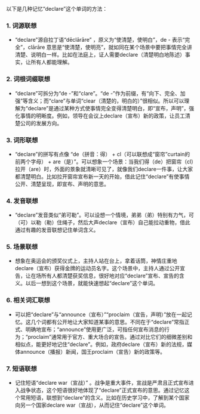 以下是几种记忆“declare”这个单词的方法：

### 1. 词源联想
 - “declare”源自拉丁语“dēclārāre” ，原义为“使清楚，使明白”，de - 表示“完全”，clārāre 意思是“使清楚，使明亮”，就如同在某个场景中要把事情完全讲清楚、说明白一样。比如在法庭上，证人需要declare（清楚明白地陈述）事实，让所有人都能理解。

### 2. 词根词缀联想
 - “declare”可拆分为“de -”和“clare”。“de -”作为前缀，有“向下、完全、加强”等含义；而“clare”与单词“clear（清楚的，明白的）”很相似。所以可以理解为“declare”是通过某种方式使事情完全变得清楚明白，即“宣布，声明”，强化事情的明晰度。例如，领导在会议上declare（宣布）新的政策，让员工清楚公司的发展方向。

### 3. 词形联想
 - “declare”的拼写有点像 “de（拼音：得） + cl（可以联想成“窗帘”curtain的前两个字母） + are（是）”。可以想象一个场景：当我们得（de）把窗帘（cl）拉开（are）时，外面的景象就清晰可见了，就像我们declare一件事，让大家都清楚明白。比如拉开窗帘宣布新一天的开始，借此记住“declare”有使事情公开、清楚呈现，即宣布、声明的意思。

### 4. 发音联想
 - “declare”发音类似“弟可勒”。可以设想一个情境，弟弟（弟）特别有力气，可（可）以勒（勒）住绳子，然后大声declare（宣布）自己能拉动重物，借此通过有趣的发音联想记住单词含义。

### 5. 场景联想
 - 想象在奥运会的颁奖仪式上，主持人站在台上，拿着话筒，神情庄重地declare（宣布）获得金牌的运动员名字。这个场景中，主持人通过公开宣告，让在场所有人都清楚获奖信息，很好地对应“declare”宣布、宣告的含义。以后一想到这个场景，就能快速想起“declare”这个单词。

### 6. 相关词汇联想
 - 可以把“declare”与“announce（宣布）”“proclaim（宣告，声明）”放在一起记忆。这几个词都有公开地让大家知道某事的意思。不同在于“declare”常指正式、明确地宣布；“announce”使用更广泛，可指任何宣布消息的行为；“proclaim”通常用于官方、重大场合的宣告。通过对比它们的细微差别和相似点，能更好地记住“declare”。例如，政府declare（宣布）新的法规，媒体announce（播报）新闻，国王proclaim（宣告）新的政策等。

### 7. 短语联想
 - 记住短语“declare war（宣战）” 。战争是重大事件，宣战是严肃且正式宣布进入战争状态，这个短语很好地体现了“declare”正式宣布的意思。通过记忆这个常用短语，联想到“declare”的含义。比如在历史学习中，了解到某个国家向另一个国家declare war（宣战），从而记住“declare”这个单词。 